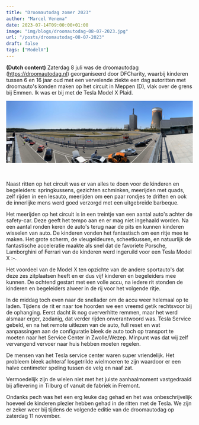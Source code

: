```yaml
---
title: "Droomautodag zomer 2023"
author: "Marcel Venema" 
date: 2023-07-14T09:00:00+01:00
image: "img/blogs/droomautodag-08-07-2023.jpg"
url: "/posts/droomautodag-08-07-2023"
draft: false
tags: ["ModelX"]  
---
```


**(Dutch content)** Zaterdag 8 juli was de droomautodag (https://droomautodag.nl) georganiseerd door DFCharity, waarbij kinderen tussen 6 en 16 jaar oud met een vervelende ziekte een dag autoritten met droomauto's konden maken op het circuit in Meppen (D), vlak over de grens bij Emmen. Ik was er bij met de Tesla Model X Plaid. 

<!--more-->

![image](droomautodag-08-07-2023.jpg)

&nbsp;  

Naast ritten op het circuit was er van alles te doen voor de kinderen en begeleiders: springkussens, gezichten schminken, meerijden met quads, zelf rijden in een lesauto, meerijden om een paar rondjes te driften en ook de innerlijke mens werd goed verzorgd met een uitgebreide barbeque.

Het meerijden op het circuit is in een treintje van een aantal auto's achter de safety-car. Deze geeft het tempo aan en er mag niet ingehaald worden. Na een aantal ronden keren de auto's terug naar de pits en kunnen kinderen wisselen van auto. De kinderen vonden het fantastisch om een ritje mee te maken. Het grote scherm, de vleugeldeuren, scheetkussen, en natuurlijk de fantastische acceleratie maakte als snel dat de favoriete Porsche, Lamborghini of Ferrari van de kinderen werd ingeruild voor een Tesla Model X :-.



Het voordeel van de Model X ten opzichte van de andere sportauto's dat deze zes zitplaatsen heeft en er dus vijf kinderen en begeleiders mee kunnen.  De ochtend gestart met een volle accu, na iedere rit stonden de kinderen en begeleiders alweer in de rij voor het volgende ritje.   



In de middag toch even naar de snellader om de accu weer helemaal op te laden. Tijdens de rit er naar toe hoorden we een vreemd getik rechtsvoor bij de ophanging. Eerst dacht ik nog oververhitte remmen, maar het werd alsmaar erger, zodanig, dat verder rijden onverantwoord was. Tesla Service gebeld, en na het remote uitlezen van de auto, full reset en wat aanpassingen aan de configuratie bleek de auto toch op transport te moeten naar het Service Center in Zwolle/Wezep. Minpunt was dat wij zelf vervangend vervoer naar huis hebben moeten regelen. 



De mensen van het Tesla service center waren super vriendelijk. Het probleem bleek achteraf losgetrilde wielmoeren te zijn waardoor er een halve centimeter speling tussen de velg en naaf zat.


 Vermoedelijk zijn de wielen niet met het juiste aanhaalmoment vastgedraaid bij aflevering in Tilburg of vanuit de fabriek in Fremont.


Ondanks pech was het een erg leuke dag gehad en het was onbeschrijvelijk hoeveel de kinderen plezier hebben gehad in de ritten met de Tesla. We zijn er zeker weer bij tijdens de volgende editie van de droomautodag op zaterdag 11 november.



